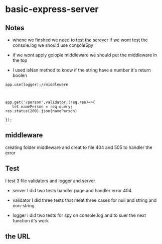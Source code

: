 # basic-express-server

## Notes 
 
 * whene we finshed we need to test the serever if we wont test
 the console.log we should use consoleSpy 

 * if we wont apply golople middleware we should put the middleware in the top 

* I used isNan method to know if the string have a number it's return boolen


 ```
app.use(logger);//middleware



app.get('/person',validator,(req,res)=>{
    let namePerson = req.query;
res.status(200).json(namePerson) 

});
 ```

## middleware
creating folder middleware and creat to file 404 and 505 to
handler the error

## Test 

I test 3 file validators and logger and server 

* server 
I did two tests handler page and handler error 404

* validator 
I did three tests that meat three cases for null and string and non-string

* logger
i did two tests for spy on console.log and to suer the next function it's work





 ## the URL

 [](https://mohammad-basic-express-server.herokuapp.com)

 []()

 []()